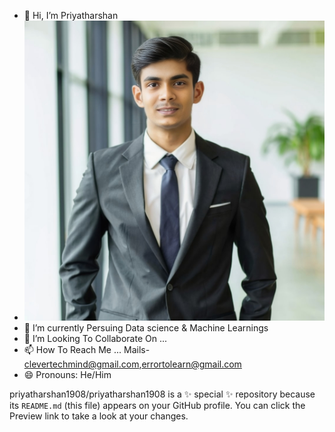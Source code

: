 - 👋 Hi, I’m Priyatharshan
- 	![tharshan](https://github.com/priyatharshan1908/priyatharshan1908/blob/main/Picsart_24-09-12_21-23-48-522.jpg?raw=true)
- 🌱 I’m currently Persuing Data science & Machine Learnings
- 💞️ I’m Looking To Collaborate On ...
- 📫 How To Reach Me ...
  Mails- clevertechmind@gmail.com,errortolearn@gmail.com
- 😄 Pronouns: He/Him

priyatharshan1908/priyatharshan1908 is a ✨ special ✨ repository because its `README.md` (this file) appears on your GitHub profile.
You can click the Preview link to take a look at your changes.

